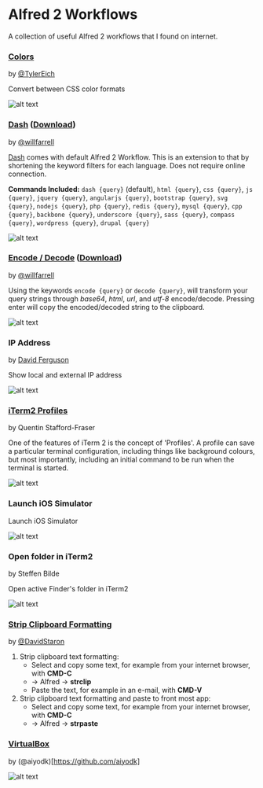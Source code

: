 Alfred 2 Workflows
==================

A collection of useful Alfred 2 workflows that I found on internet.

### [Colors](https://github.com/TylerEich/Alfred-Extras)
by [@TylerEich](http://github.com/TylerEich)

Convert between CSS color formats

![alt text][colors]

### [Dash](https://github.com/willfarrell/alfred-dash-workflow) ([Download](https://raw.github.com/willfarrell/alfred-dash-workflow/master/Dash.alfredworkflow))
by [@willfarrell](https://github.com/willfarrell)

[Dash](http://kapeli.com/) comes with default Alfred 2 Workflow. This is an extension to that by shortening the keyword filters for each language. Does not require online connection.

**Commands Included:** `dash {query}` (default), `html {query}`, `css {query}`, `js {query}`, `jquery {query}`, `angularjs {query}`, `bootstrap {query}`, `svg {query}`, `nodejs {query}`, `php {query}`, `redis {query}`, `mysql {query}`, `cpp {query}`, `backbone {query}`, `underscore {query}`, `sass {query}`, `compass {query}`, `wordpress {query}`, `drupal {query}`

![alt text][dash]

### [Encode / Decode](https://github.com/willfarrell/alfred-encode-decode-workflow) ([Download](https://raw.github.com/willfarrell/alfred-encode-decode-workflow/master/encode-decode.alfredworkflow))
by [@willfarrell](https://github.com/willfarrell)

Using the keywords `encode {query}` or `decode {query}`, will transform your query strings through *base64*, *html*, *url*, and *utf-8* encode/decode. Pressing enter will copy the encoded/decoded string to the clipboard.

![alt text][encode]

### IP Address
by [David Ferguson](http://jdfwarrior.tumblr.com)

Show local and external IP address

![alt text][ip]

### [iTerm2 Profiles](http://qandr.org/quentin/software/alfred_itp)
by Quentin Stafford-Fraser

One of the features of iTerm 2 is the concept of 'Profiles'. A profile can save a particular terminal configuration, including things like background colours, but most importantly, including an initial command to be run when the terminal is started.

![alt text][iterm2profile]

### Launch iOS Simulator

Launch iOS Simulator

![alt text][ios]

### Open folder in iTerm2
by Steffen Bilde

Open active Finder's folder in iTerm2

![alt text][openiterm2]

### [Strip Clipboard Formatting](https://github.com/DavidStaron/alfred-workflow-stripClipboardFormatting)
by [@DavidStaron](https://github.com/DavidStaron)

1. Strip clipboard text formatting:
   * Select and copy some text, for example from your internet browser, with **CMD-C**
   * -> Alfred -> **strclip**
   * Paste the text, for example in an e-mail, with **CMD-V**
2. Strip clipboard text formatting and paste to front most app:
   * Select and copy some text, for example from your internet browser, with **CMD-C**
   * -> Alfred -> **strpaste**

### [VirtualBox](www.aiyo.dk/alfredapp/v2)
by (@aiyodk)[https://github.com/aiyodk]

![alt text][virtualbox]

[dash]: https://raw.github.com/willfarrell/alfred-dash-workflow/master/screenshots/dash.png  "Sample result"
[colors]: https://raw.github.com/edgar/alfred2-workflows/master/screenshots/colors.png  "Sample result"
[encode]: https://raw.github.com/willfarrell/alfred-encode-decode-workflow/master/screenshots/encode.png  "Sample result"
[virtualbox]: https://raw.github.com/edgar/alfred2-workflows/master/screenshots/virtualbox.png  "Sample result"
[iterm2profile]: https://raw.github.com/edgar/alfred2-workflows/master/screenshots/iterm2profile.png  "Sample result"
[openiterm2]: https://raw.github.com/edgar/alfred2-workflows/master/screenshots/openiterm2.png  "Sample result"
[ip]: https://raw.github.com/edgar/alfred2-workflows/master/screenshots/ip.png  "Sample result"
[ios]: https://raw.github.com/edgar/alfred2-workflows/master/screenshots/ios.png  "Sample result"